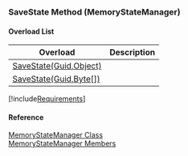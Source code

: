 ﻿### SaveState Method (MemoryStateManager)

#### Overload List

| Overload | Description |
| --- | --- |
| [SaveState(Guid,Object)](FChoice.Common~FChoice.Common.State.MemoryStateManager~SaveState(Guid,Object).md) |   |
| [SaveState(Guid,Byte\[\])](FChoice.Common~FChoice.Common.State.MemoryStateManager~SaveState(Guid,Byte[]).md) |   |

[!include[Requirements](../partials/requirements.md)]



#### Reference

[MemoryStateManager Class](FChoice.Common~FChoice.Common.State.MemoryStateManager.md)  
[MemoryStateManager Members](FChoice.Common~FChoice.Common.State.MemoryStateManager_members.md)